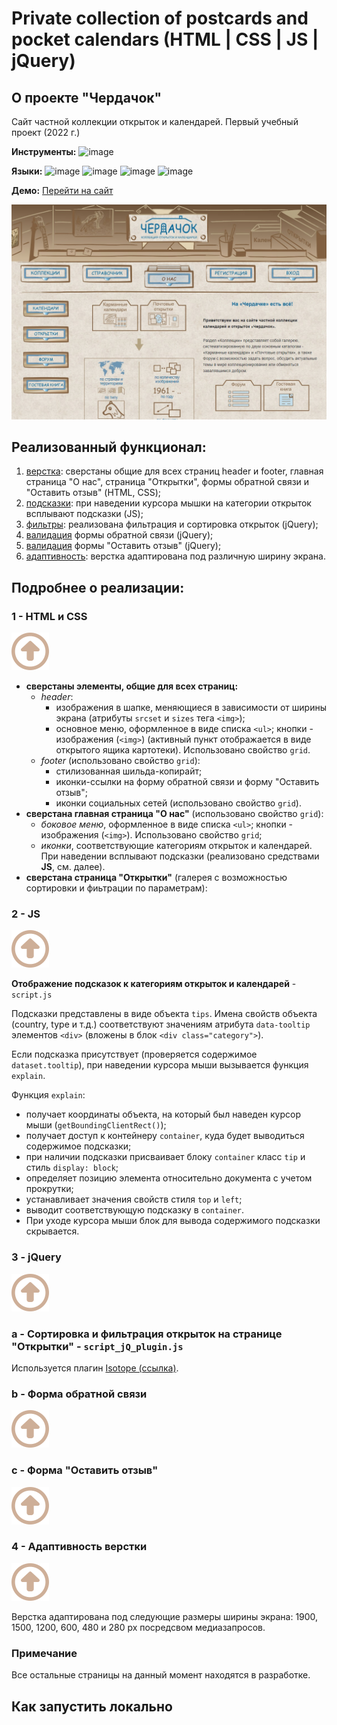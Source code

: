 # Private collection of postcards and pocket calendars (HTML | CSS | JS | jQuery)

## О проекте "Чердачок"
Сайт частной коллекции открыток и календарей. Первый учебный проект (2022 г.)

**Инструменты:** 
![image](https://img.shields.io/badge/VSCode-0078D4?style=for-the-badge&logo=visual%20studio%20code&logoColor=white "Visual Studio Code")

**Языки:** 
![image](https://img.shields.io/badge/HTML5-E34F26?style=for-the-badge&logo=html5&logoColor=white "HTML") 
![image](https://img.shields.io/badge/CSS3-1572B6?style=for-the-badge&logo=css3&logoColor=white "CSS") 
![image](https://img.shields.io/badge/JavaScript-323330?style=for-the-badge&logo=javascript&logoColor=F7DF1E "JS") 
![image](https://img.shields.io/badge/jQuery-0769AD?style=for-the-badge&logo=jquery&logoColor=white "jQuery") 

**Демо:** [Перейти на сайт](https://the-all-spark.github.io/postcards-calendars-collection/) 

![screenshot](./img/main_page_screenshot.jpg "Скриншот главной страницы сайта")

## Реализованный функционал:
1. [верстка](#1---html-и-css): сверстаны общие для всех страниц header и footer, главная страница "О нас", страница "Открытки", формы обратной связи и "Оставить отзыв" (HTML, CSS);
2. [подсказки](#2---js): при наведении курсора мышки на категории открыток всплывают подсказки (JS);
3. [фильтры](#3---jquery): реализована фильтрация и сортировка открыток (jQuery);
4. [валидация](#b---форма-обратной-связи) формы обратной связи (jQuery);
5. [валидация](#c---форма-оставить-отзыв) формы "Оставить отзыв" (jQuery); 
6. [адаптивность](#4---адаптивность-верстки): верстка адаптирована под различную ширину экрана. 

## Подробнее о реализации:

### 1 - HTML и CSS 
<a href="#реализованный-функционал" alt="up"><img src="./img/up-arrow_brown.svg"></a> 

  + **сверстаны элементы, общие для всех страниц:**
     * _header_:
         - изображения в шапке, меняющиеся в зависимости от ширины экрана (атрибуты `srcset` и `sizes` тега `<img>`);
         - основное меню, оформленное в виде списка `<ul>`; кнопки - изображения (`<img>`) (активный пункт отображается в виде открытого ящика картотеки). Использовано свойство `grid`.
     * _footer_ (использовано свойство `grid`):
         - стилизованная шильда-копирайт;
         - иконки-ссылки на форму обратной связи и форму "Оставить отзыв";
         - иконки социальных сетей (использовано свойство `grid`).  
  + **сверстана главная страница "О нас"** (использовано свойство `grid`):  
     * _боковое меню_, оформленное в виде списка `<ul>`; кнопки - изображения (`<img>`). Использовано свойство `grid`;
     * _иконки_, соответствующие категориям открыток и календарей. При наведении всплывают подсказки (реализовано средствами **JS**, см. далее).
  + **сверстана страница "Открытки"** (галерея с возможностью сортировки и фиьтрации по параметрам):

### 2 - JS 
<a href="#реализованный-функционал" alt="up"><img src="./img/up-arrow_brown.svg"></a> 

**Отображение подсказок к категориям открыток и календарей** - `script.js`

Подсказки представлены в виде объекта `tips`. Имена свойств объекта (country, type и т.д.) соответствуют значениям атрибута `data-tooltip` элементов `<div>` (вложены в блок `<div class="category">`).

Если подсказка присутствует (проверяется содержимое `dataset.tooltip`), при наведении курсора мыши вызывается функция `explain`.

Функция `explain`:
 + получает координаты объекта, на который был наведен курсор мыши (`getBoundingClientRect()`);
 + получает доступ к контейнеру `container`, куда будет выводиться содержимое подсказки;
 + при наличии подсказки присваивает блоку `container` класс `tip` и стиль `display: block`;
 + определяет позицию элемента относительно документа с учетом прокрутки;
 + устанавливает значения свойств стиля `top` и `left`;
 + выводит соответствующую подсказку в `container`.
 + При уходе курсора мыши блок для вывода содержимого подсказки скрывается.  

### 3 - jQuery
<a href="#реализованный-функционал" alt="up"><img src="./img/up-arrow_brown.svg"></a> 

### a - **Сортировка и фильтрация открыток на странице "Открытки"** - `script_jQ_plugin.js`
Используется плагин [Isotope (ссылка)](https://isotope.metafizzy.co/). 

### b - **Форма обратной связи**
<a href="#реализованный-функционал" alt="up"><img src="./img/up-arrow_brown.svg"></a>

### c - **Форма "Оставить отзыв"**
<a href="#реализованный-функционал" alt="up"><img src="./img/up-arrow_brown.svg"></a>

### 4 - **Адаптивность верстки** 
<a href="#реализованный-функционал" alt="up"><img src="./img/up-arrow_brown.svg"></a>

Верстка адаптирована под следующие размеры ширины экрана: 1900, 1500, 1200, 600, 480 и 280 px посредсвом медиазапросов.

### Примечание
Все остальные страницы на данный момент находятся в разработке.

## Как запустить локально